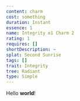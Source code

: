 ```yaml
---
content: charm
cost: something
duration: Instant
essence: 1
name: Integrity e1 Charm 2
rating: 1
requires: []
shortDescription: ~
splat: Second Sunrise
tags: []
trait: Integrity
tree: Radiant
type: Simple
---
```


Hello **world**!
